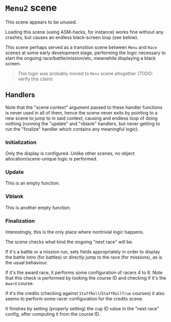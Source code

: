 # `Menu2` scene

This scene appears to be unused.

Loading this scene (using ASM-hacks, for instance) works fine without any crashes, but causes an endless black-screen loop (see below).

This scene perhaps served as a transition scene between `Menu` and `Race` scenes at some early development stage, performing the logic necessary to start the ongoing race/battle/mission/etc, meanwhile displaying a black screen.

> This logic was probably moved to `Menu` scene altogether (TODO: verify this claim)

## Handlers

Note that the "scene context" argument passed to these handler functions is never used in all of them, hence the scene never exits by pointing to a new scene to jump to in said context, causing and endless loop of doing nothing (running the "update" and "vblank" handlers, but never getting to run the "finalize" handler which contains any meaningful logic).

### Initialization

Only the display is configured. Unlike other scenes, no object allocation/scene-unique logic is performed.

### Update

This is an empty function.

### Vblank

This is another empty function.

### Finalization

Interestingly, this is the only place where nontrivial logic happens.

The scene checks what kind the ongoing "next race" will be.

If it's a battle or a mission run, sets fields appropriately in order to display the battle intro (for battles) or directly jump to the race (for missions), as is the usual behaviour.

If it's the award race, it performs some configuration of racers 4 to 8. Note that this check is performed by looking the course ID and checking if it's the `Award` course.

If it's the credits (checking against `StaffRoll`/`StaffRollTrue` courses) it also seems to perform some racer configuration for the credits scene.

It finishes by setting (properly setting) the cup ID value in the "next race" config, after computing it from the course ID.
